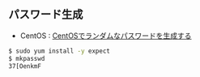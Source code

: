 ## パスワード生成

- CentOS  : [CentOSでランダムなパスワードを生成する](http://nullpopopo.blogcube.info/2008/01/memo-centos.html)

~~~bash
$ sudo yum install -y expect
$ mkpasswd
37[OenkmF
~~~
